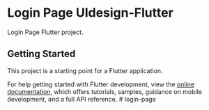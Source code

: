# Login Page UIdesign-Flutter

Login Page Flutter project.

## Getting Started

This project is a starting point for a Flutter application.


For help getting started with Flutter development, view the
[online documentation](https://docs.flutter.dev/), which offers tutorials,
samples, guidance on mobile development, and a full API reference.
#   l o g i n - p a g e 
 
 
